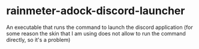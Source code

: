 # rainmeter-adock-discord-launcher
An executable that runs the command to launch the discord application (for some reason the skin that I am using does not allow to run the command directly, so it's a problem)

